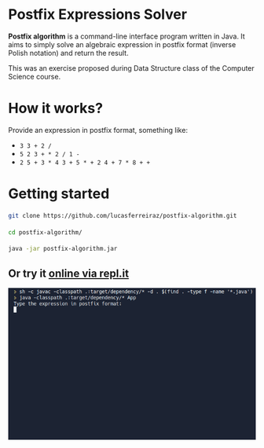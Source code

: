 # Postfix Expressions Solver

**Postfix algorithm** is a command-line interface program written in Java. It aims to simply solve an algebraic expression in postfix format (inverse Polish notation) and return the result.

This was an exercise proposed during Data Structure class of the Computer Science course.

# How it works?

Provide an expression in postfix format, something like:

- `3 3 + 2 /`
- `5 2 3 + * 2 / 1 -`
- `2 5 + 3 * 4 3 + 5 * + 2 4 + 7 * 8 + + `

# Getting started

~~~bash
git clone https://github.com/lucasferreiraz/postfix-algorithm.git

cd postfix-algorithm/

java -jar postfix-algorithm.jar
~~~

## Or try it [online via repl.it](https://replit.com/@LucasFerreira67/postfix-algorithm)


![](media/demo.gif)
